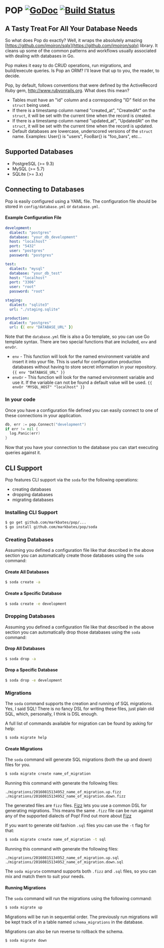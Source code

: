 # POP [![GoDoc](https://godoc.org/github.com/markbates/pop?status.svg)](https://godoc.org/github.com/markbates/pop) [![Build Status](https://travis-ci.org/markbates/pop.svg)](https://travis-ci.org/markbates/pop)

## A Tasty Treat For All Your Database Needs

So what does Pop do exactly? Well, it wraps the absolutely amazing [https://github.com/jmoiron/sqlx](https://github.com/jmoiron/sqlx) library. It cleans up some of the common patterns and workflows usually associated with dealing with databases in Go.

Pop makes it easy to do CRUD operations, run migrations, and build/execute queries. Is Pop an ORM? I'll leave that up to you, the reader, to decide.

Pop, by default, follows conventions that were defined by the ActiveRecord Ruby gem, http://www.rubyonrails.org. What does this mean?

* Tables must have an "id" column and a corresponding "ID" field on the `struct` being used.
* If there is a timestamp column named "created_at", "CreatedAt" on the `struct`, it will be set with the current time when the record is created.
* If there is a timestamp column named "updated_at", "UpdatedAt" on the `struct`, it will be set with the current time when the record is updated.
* Default databases are lowercase, underscored versions of the `struct` name. Examples: User{} is "users", FooBar{} is "foo_bars", etc...

## Supported Databases

* PostgreSQL (>= 9.3)
* MySQL (>= 5.7)
* SQLite (>= 3.x)

## Connecting to Databases

Pop is easily configured using a YAML file. The configuration file should be stored in `config/database.yml` or `database.yml`.

#### Example Configuration File

```yaml
development:
  dialect: "postgres"
  database: "your_db_development"
  host: "localhost"
  port: "5432"
  user: "postgres"
  password: "postgres"

test:
  dialect: "mysql"
  database: "your_db_test"
  host: "localhost"
  port: "3306"
  user: "root"
  password: "root"

staging:
  dialect: "sqlite3"
  url: "./staging.sqlite"

production:
  dialect: "postgres"
  url: {{ env "DATABASE_URL" }}
```

Note that the `database.yml` file is also a Go template, so you can use Go template syntax. There are two special functions that are included, `env` and `envOr`.

* `env` - This function will look for the named environment variable and insert it into your file. This is useful for configuration production databases without having to store secret information in your repository. `{{ env "DATABASE_URL" }}`
* `envOr` - This function will look for the named environment variable and use it. If the variable can not be found a default value will be used. `{{ envOr "MYSQL_HOST" "localhost" }}`

### In your code

Once you have a configuration file defined you can easily connect to one of these connections in your application.

```go
db, err := pop.Connect("development")
if err != nil {
  log.Panic(err)
}
```

Now that you have your connection to the database you can start executing queries against it.

## CLI Support

Pop features CLI support via the `soda` for the following operations:

* creating databases
* dropping databases
* migrating databases

### Installing CLI Support

```bash
$ go get github.com/markbates/pop/...
$ go install github.com/markbates/pop/soda
```

### Creating Databases

Assuming you defined a configuration file like that described in the above section you can automatically create those databases using the `soda` command:

#### Create All Databases

```bash
$ soda create -a
```

#### Create a Specific Database

```bash
$ soda create -e development
```

### Dropping Databases

Assuming you defined a configuration file like that described in the above section you can automatically drop those databases using the `soda` command:

#### Drop All Databases

```bash
$ soda drop -a
```

#### Drop a Specific Database

```bash
$ soda drop -e development
```

### Migrations

The `soda` command supports the creation and running of SQL migrations. Yes, I said SQL! There is no fancy DSL for writing these files, just plain old SQL, which, personally, I think is DSL enough.

A full list of commands available for migration can be found by asking for help:

```bash
$ soda migrate help
```

#### Create Migrations

The `soda` command will generate SQL migrations (both the up and down) files for you.

```bash
$ soda migrate create name_of_migration
```

Running this command with generate the following files:

```text
./migrations/20160815134952_name_of_migration.up.fizz
./migrations/20160815134952_name_of_migration.down.fizz
```

The generated files are `fizz` files. [Fizz](./fizz/README.md) lets you use a common DSL for generating migrations. This means the same `.fizz` file can be run against any of the supported dialects of Pop! Find out more about [Fizz](./fizz/README.md)

If you want to generate old fashion `.sql` files you can use the `-t` flag for that:

```bash
$ soda migrate create name_of_migration -t sql
```

Running this command with generate the following files:

```text
./migrations/20160815134952_name_of_migration.up.sql
./migrations/20160815134952_name_of_migration.down.sql
```

The `soda migrate` command supports both `.fizz` and `.sql` files, so you can mix and match them to suit your needs.

#### Running Migrations

The `soda` command will run the migrations using the following command:

```bash
$ soda migrate up
```

Migrations will be run in sequential order. The previously run migrations will be kept track of in a table named `schema_migrations` in the database.

Migrations can also be run reverse to rollback the schema.

```bash
$ soda migrate down
```
